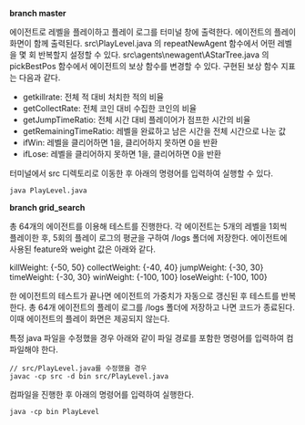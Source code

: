 **branch master**

에이전트로 레벨을 플레이하고 플레이 로그를 터미널 창에 출력한다. 에이전트의 플레이 화면이 함께 출력된다.
src\PlayLevel.java 의 repeatNewAgent 함수에서 어떤 레벨을 몇 회 반복할지 설정할 수 있다.
src\agents\newagent\AStarTree.java 의 pickBestPos 함수에서 에이전트의 보상 함수를 변경할 수 있다.
구현된 보상 함수 지표는 다음과 같다.
- getkillrate: 전체 적 대비 처치한 적의 비율
- getCollectRate: 전체 코인 대비 수집한 코인의 비율
- getJumpTimeRatio: 전체 시간 대비 플레이어가 점프한 시간의 비율
- getRemainingTimeRatio: 레벨을 완료하고 남은 시간을 전체 시간으로 나눈 값
- ifWin: 레벨을 클리어하면 1을, 클리어하지 못하면 0을 반환
- ifLose: 레벨을 클리어하지 못하면 1을, 클리어하면 0을 반환

터미널에서 src 디렉토리로 이동한 후 아래의 명령어를 입력하여 실행할 수 있다.

```
java PlayLevel.java
```

**branch grid_search**

총 64개의 에이전트를 이용해 테스트를 진행한다. 각 에이전트는 5개의 레벨을 1회씩 플레이한 후, 5회의 플레이 로그의 평균을 구하여 /logs 폴더에 저장한다. 에이전트에 사용된 feature와 weight 값은 아래와 같다.

killWeight: {-50, 50}
collectWeight: {-40, 40}
jumpWeight: {-30, 30}
timeWeight: {-30, 30}
winWeight: {-100, 100}
loseWeight: {-100, 100}

한 에이전트의 테스트가 끝나면 에이전트의 가중치가 자동으로 갱신된 후 테스트를 반복한다. 총 64개 에이전트의 플레이 로그를 /logs 폴더에 저장하고 나면 코드가 종료된다. 이때 에이전트의 플레이 화면은 제공되지 않는다. 

특정 java 파일을 수정했을 경우 아래와 같이 파일 경로를 포함한 명령어를 입력하여 컴파일해야 한다.

```
// src/PlayLevel.java를 수정했을 경우
javac -cp src -d bin src/PlayLevel.java
```

컴파일을 진행한 후 아래의 명령어를 입력하여 실행한다.

```
java -cp bin PlayLevel
```